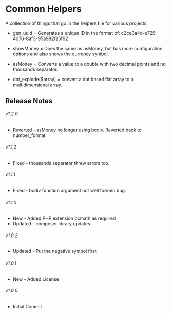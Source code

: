 # Common Helpers

A collection of things that go in the helpers file for various projects.

* gen_uuid = Generates a unique ID in the format of: c2ce3a4d-e729-4d76-8af3-95a982fa5f62

* showMoney = Does the same as asMoney, but has more configuration options and also shows the currency symbol.

* asMoney = Converts a value to a double with two decimal points and no thousands separator.

* dot_explode($array) = convert a dot based flat array to a multidimensional array.

## Release Notes

###### v1.2.0
* Reverted - asMoney no longer using bcdiv. Reverted back to number_format. 

###### v1.1.2
* Fixed - thousands separator threw errors too.

###### v1.1.1
* Fixed - bcdiv function argument not well formed bug.

###### v1.1.0
* New - Added PHP extension bcmath as required
* Updated - composer library updates

###### v1.0.2
* Updated - Put the negative symbol first

###### v1.0.1
* New - Added License

###### v1.0.0
* Initial Commit
